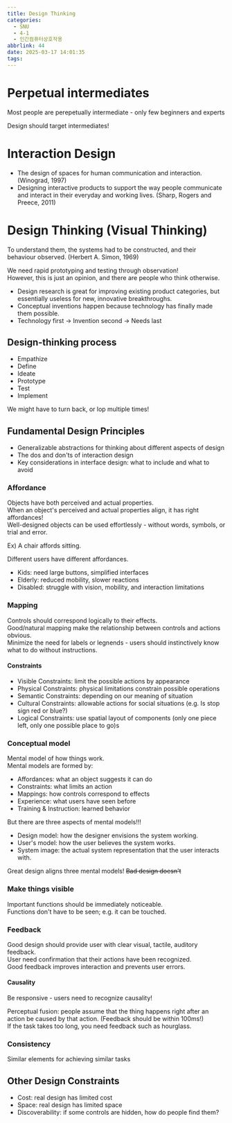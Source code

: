 ```yaml
---
title: Design Thinking
categories:
  - SNU
  - 4-1
  - 인간컴퓨터상호작용
abbrlink: 44
date: 2025-03-17 14:01:35
tags:
---
```


# Perpetual intermediates

Most people are perepetually intermediate - only few beginners and experts

Design should target intermediates!

# Interaction Design

- The design of spaces for human communication and interaction. (Winograd, 1997)
- Designing interactive products to support the way people communicate and interact
in their everyday and working lives. (Sharp, Rogers and Preece, 2011)

# Design Thinking (Visual Thinking)

To understand them, the systems had to be constructed, and their behaviour observed. (Herbert A. Simon, 1969)

We need rapid prototyping and testing through observation!  
However, this is just an opinion, and there are people who think otherwise.

- Design research is great for improving existing product categories, but essentially useless for new, innovative breakthroughs.
- Conceptual inventions happen because technology
has finally made them possible.
- Technology first → Invention second → Needs last

## Design-thinking process

- Empathize
- Define
- Ideate
- Prototype
- Test
- Implement

We might have to turn back, or lop multiple times!

## Fundamental Design Principles

- Generalizable abstractions for thinking about different aspects of design
- The dos and don'ts of interaction design
- Key considerations in interface design: what to include and what to avoid

### Affordance

Objects have both perceived and actual properties.  
When an object's perceived and actual properties align, it has right affordances!  
Well-designed objects can be used effortlessly - without words, symbols, or trial and error.

Ex) A chair affords sitting.

Different users have different affordances.

- Kids: need large buttons, simplified interfaces
- Elderly: reduced mobility, slower reactions
- Disabled: struggle with vision, mobility, and interaction limitations

### Mapping

Controls should correspond logically to their effects.  
Good/natural mapping make the relationship between controls and actions obvious.  
Minimize the need for labels or legnends - users should instinctively know what to do without instructions.

#### Constraints

- Visible Constraints: limit the possible actions by appearance
- Physical Constraints: physical limitations constrain possible operations
- Semantic Constraints: depending on our meaning of situation
- Cultural Constraints: allowable actions for social situations (e.g. Is stop sign red or blue?)
- Logical Constraints: use spatial layout of components (only one piece left, only one possible place to go)s

### Conceptual model

Mental model of how things work.  
Mental models are formed by:

- Affordances: what an object suggests it can do
- Constraints: what limits an action
- Mappings: how controls correspond to effects
- Experience: what users have seen before
- Training & Instruction: learned behavior

But there are three aspects of mental models!!!

- Design model: how the designer envisions the system working.
- User's model: how the user believes the system works.
- System image: the actual system representation that the user interacts with.

Great design aligns three mental models! ~~Bad design doesn't~~

### Make things visible

Important functions should be immediately noticeable.  
Functions don't have to be seen; e.g. it can be touched.

### Feedback

Good design should provide user with clear visual, tactile, auditory feedback.  
User need confirmation that their actions have been recognized.  
Good feedback improves interaction and prevents user errors.

#### Causality

Be responsive - users need to recognize causality!

Perceptual fusion: people assume that the thing happens right after an action be caused by that action. (Feedback should be within 100ms!)  
If the task takes too long, you need feedback such as hourglass.

### Consistency

Similar elements for achieving similar tasks

## Other Design Constraints

- Cost: real design has limited cost
- Space: real design has limited space
- Discoverability: if some controls are hidden, how do people find them?
